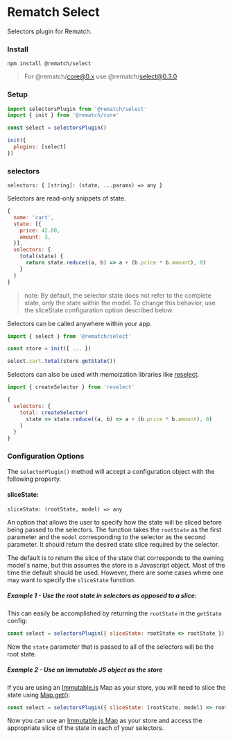 # Rematch Select

Selectors plugin for Rematch.

### Install

```
npm install @rematch/select
```

> For @rematch/core@0.x use @rematch/select@0.3.0

### Setup

```js
import selectorsPlugin from '@rematch/select'
import { init } from '@rematch/core'

const select = selectorsPlugin()

init({
  plugins: [select]
})
```

### selectors

`selectors: { [string]: (state, ...params) => any }`

Selectors are read-only snippets of state.

```js
{
  name: 'cart',
  state: [{
    price: 42.00,
    amount: 3,
  }],
  selectors: {
    total(state) {
      return state.reduce((a, b) => a + (b.price * b.amount), 0)
    }
  }
}
```

> note: By default, the selector state does not refer to the complete state, only the state within the model.
To change this behavior, use the sliceState configuration option described below.

Selectors can be called anywhere within your app.

```js
import { select } from '@rematch/select'

const store = init({ ... })

select.cart.total(store.getState())
```

Selectors can also be used with memoization libraries like [reselect](https://github.com/reactjs/reselect).

```js
import { createSelector } from 'reselect'

{
  selectors: {
    total: createSelector(
      state => state.reduce((a, b) => a + (b.price * b.amount), 0)
    )
  }
}
```

### Configuration Options

The `selectorPlugin()` method will accept a configuration object with the following property.

#### sliceState:

`sliceState: (rootState, model) => any`

An option that allows the user to specify how the state will be sliced before being passed to the selectors.
The function takes the `rootState` as the first parameter and the `model` corresponding to the selector as the
second parameter.  It should return the desired state slice required by the selector.

The default is to return the slice of the state that corresponds to the owning model's name,
but this assumes the store is a Javascript object. Most of the time the default should be used.
However, there are some cases where one may want to specify the `sliceState` function.

##### Example 1 - Use the root state in selectors as opposed to a slice:

This can easily be accomplished by returning the `rootState` in the `getState` config:

```js
const select = selectorsPlugin({ sliceState: rootState => rootState });
```

Now the `state` parameter that is passed to all of the selectors will be the root state.

##### Example 2 - Use an Immutable JS object as the store

If you are using an [Immutable.js](https://facebook.github.io/immutable-js/) Map as your store, you will need to slice
the state using [Map.get()](http://facebook.github.io/immutable-js/docs/#/Map/get):

```js
const select = selectorsPlugin({ sliceState: (rootState, model) => rootState.get(model.name) })
```

Now you can use an [Immutable.js Map](http://facebook.github.io/immutable-js/docs/#/Map) as your store and access the
appropriate slice of the state in each of your selectors.
